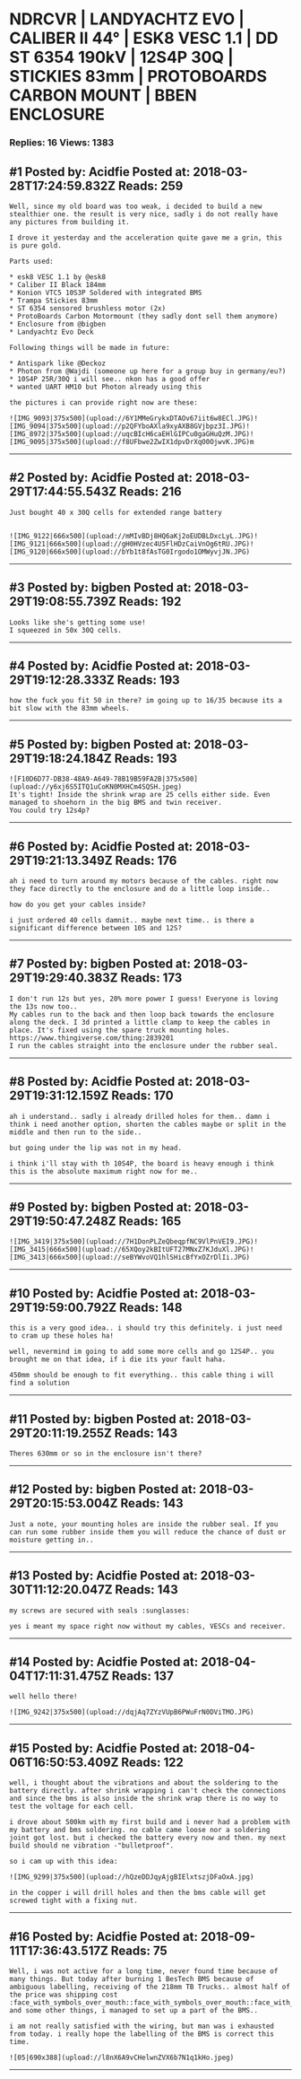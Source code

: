 # NDRCVR &#124; LANDYACHTZ EVO &#124; CALIBER II 44° &#124; ESK8 VESC 1.1 &#124; DD ST 6354 190kV &#124; 12S4P 30Q &#124; STICKIES 83mm &#124; PROTOBOARDS CARBON MOUNT &#124; BBEN ENCLOSURE

### Replies: 16 Views: 1383

## \#1 Posted by: Acidfie Posted at: 2018-03-28T17:24:59.832Z Reads: 259

```
Well, since my old board was too weak, i decided to build a new stealthier one. the result is very nice, sadly i do not really have any pictures from building it.

I drove it yesterday and the acceleration quite gave me a grin, this is pure gold.

Parts used:

* esk8 VESC 1.1 by @esk8
* Caliber II Black 184mm
* Konion VTC5 10S3P Soldered with integrated BMS
* Trampa Stickies 83mm
* ST 6354 sensored brushless motor (2x)
* ProtoBoards Carbon Motormount (they sadly dont sell them anymore)
* Enclosure from @bigben 
* Landyachtz Evo Deck

Following things will be made in future:

* Antispark like @Deckoz
* Photon from @Wajdi (someone up here for a group buy in germany/eu?)
* 10S4P 25R/30Q i will see.. nkon has a good offer
* wanted UART HM10 but Photon already using this  

the pictures i can provide right now are these:

![IMG_9093|375x500](upload://6Y1MMeGrykxDTAOv67iit6w8ECl.JPG)![IMG_9094|375x500](upload://p2QFYboAXla9xyAXB8GVjbpz3I.JPG)![IMG_8972|375x500](upload://uqcBIcH6caEHlGIPCu0gaGHuQzM.JPG)![IMG_9095|375x500](upload://f8UFbwe2ZwIX1dpvDrXqO0OjwvK.JPG)m
```

---
## \#2 Posted by: Acidfie Posted at: 2018-03-29T17:44:55.543Z Reads: 216

```
Just bought 40 x 30Q cells for extended range battery


![IMG_9122|666x500](upload://mMIvBDj8HQ6aKj2oEUDBLDxcLyL.JPG)![IMG_9121|666x500](upload://gH0HVzec4U5FlHDzCaiVnOg6tRU.JPG)![IMG_9120|666x500](upload://bYb1t8fAsTG0Irgodo1OMWyvjJN.JPG)
```

---
## \#3 Posted by: bigben Posted at: 2018-03-29T19:08:55.739Z Reads: 192

```
Looks like she's getting some use! 
I squeezed in 50x 30Q cells.
```

---
## \#4 Posted by: Acidfie Posted at: 2018-03-29T19:12:28.333Z Reads: 193

```
how the fuck you fit 50 in there? im going up to 16/35 because its a bit slow with the 83mm wheels.
```

---
## \#5 Posted by: bigben Posted at: 2018-03-29T19:18:24.184Z Reads: 193

```
![F10D6D77-DB38-48A9-A649-78B19B59FA2B|375x500](upload://y6xj6S5ITQ1uCoKN0MXHCm4SQSH.jpeg)
It's tight! Inside the shrink wrap are 25 cells either side. Even managed to shoehorn in the big BMS and twin receiver.
You could try 12s4p?
```

---
## \#6 Posted by: Acidfie Posted at: 2018-03-29T19:21:13.349Z Reads: 176

```
ah i need to turn around my motors because of the cables. right now they face directly to the enclosure and do a little loop inside.. 

how do you get your cables inside?

i just ordered 40 cells damnit.. maybe next time.. is there a significant difference between 10S and 12S?
```

---
## \#7 Posted by: bigben Posted at: 2018-03-29T19:29:40.383Z Reads: 173

```
I don't run 12s but yes, 20% more power I guess! Everyone is loving the 13s now too..
My cables run to the back and then loop back towards the enclosure along the deck. I 3d printed a little clamp to keep the cables in place. It's fixed using the spare truck mounting holes.
https://www.thingiverse.com/thing:2839201
I run the cables straight into the enclosure under the rubber seal.
```

---
## \#8 Posted by: Acidfie Posted at: 2018-03-29T19:31:12.159Z Reads: 170

```
ah i understand.. sadly i already drilled holes for them.. damn i think i need another option, shorten the cables maybe or split in the middle and then run to the side..

but going under the lip was not in my head.

i think i'll stay with th 10S4P, the board is heavy enough i think this is the absolute maximum right now for me..
```

---
## \#9 Posted by: bigben Posted at: 2018-03-29T19:50:47.248Z Reads: 165

```
![IMG_3419|375x500](upload://7H1DonPLZeQbeqpfNC9VlPnVEI9.JPG)![IMG_3415|666x500](upload://65XQoy2kBItUFT27MNxZ7KJduXl.JPG)![IMG_3413|666x500](upload://seBYWvoVQ1hlSHicBfYxOZrDlIi.JPG)
```

---
## \#10 Posted by: Acidfie Posted at: 2018-03-29T19:59:00.792Z Reads: 148

```
this is a very good idea.. i should try this definitely. i just need to cram up these holes ha!

well, nevermind im going to add some more cells and go 12S4P.. you brought me on that idea, if i die its your fault haha. 

450mm should be enough to fit everything.. this cable thing i will find a solution
```

---
## \#11 Posted by: bigben Posted at: 2018-03-29T20:11:19.255Z Reads: 143

```
Theres 630mm or so in the enclosure isn't there?
```

---
## \#12 Posted by: bigben Posted at: 2018-03-29T20:15:53.004Z Reads: 143

```
Just a note, your mounting holes are inside the rubber seal. If you can run some rubber inside them you will reduce the chance of dust or moisture getting in..
```

---
## \#13 Posted by: Acidfie Posted at: 2018-03-30T11:12:20.047Z Reads: 143

```
my screws are secured with seals :sunglasses:

yes i meant my space right now without my cables, VESCs and receiver.
```

---
## \#14 Posted by: Acidfie Posted at: 2018-04-04T17:11:31.475Z Reads: 137

```
well hello there!

![IMG_9242|375x500](upload://dqjAq7ZYzVUpB6PWuFrN0DViTMO.JPG)
```

---
## \#15 Posted by: Acidfie Posted at: 2018-04-06T16:50:53.409Z Reads: 122

```
well, i thought about the vibrations and about the soldering to the battery directly. after shrink wrapping i can't check the connections and since the bms is also inside the shrink wrap there is no way to test the voltage for each cell.
 
i drove about 500km with my first build and i never had a problem with my battery and bms soldering. no cable came loose nor a soldering joint got lost. but i checked the battery every now and then. my next build should ne vibration -"bulletproof". 

so i cam up with this idea:

![IMG_9299|375x500](upload://hQzeDDJqyAjgBIElxtszjDFaOxA.jpg)

in the copper i will drill holes and then the bms cable will get screwed tight with a fixing nut.
```

---
## \#16 Posted by: Acidfie Posted at: 2018-09-11T17:36:43.517Z Reads: 75

```
Well, i was not active for a long time, never found time because of many things. But today after burning 1 BesTech BMS because of ambiguous labelling, receiving of the 218mm TB Trucks.. almost half of the price was shipping cost :face_with_symbols_over_mouth::face_with_symbols_over_mouth::face_with_symbols_over_mouth: and some other things, i managed to set up a part of the BMS..

i am not really satisfied with the wiring, but man was i exhausted from today. i really hope the labelling of the BMS is correct this time.

![05|690x388](upload://l8nX6A9vCHelwnZVX6b7N1q1kHo.jpeg)
```

---

